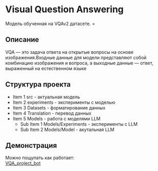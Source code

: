 # Visual Question Answering
Модель обученная на VQAv2 датасете. =
## Описание
VQA — это задача ответа на открытые вопросы на основе изображения.Входные данные для модели представляют собой комбинацию изображения и вопроса, а выходные данные — ответ, выраженный на естественном языке
## Структура проекта
- Item 1 src - актуальная модель  
- Item 2 experiments - эксперименты с моделью  
- Item 3 Datasets - форматирование данных  
- Item 4 Translation - перевод данных  
- Item 5 Models - работа с моделями LLM  
    - Sub Item 1 Models/Experiments - эксперименты с LLM  
    - Sub Item 2 Models/Model - акутальная LLM  

## Демонстрация
Можно пощупать как работает:  
[VQA_project_bot](https://t.me/VQA_project_bot)
